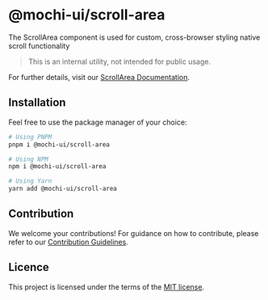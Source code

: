 # @mochi-ui/scroll-area

The ScrollArea component is used for custom, cross-browser styling native scroll
functionality

> This is an internal utility, not intended for public usage.

For further details, visit our
[ScrollArea Documentation](https://ds.mochiui.com/?path=/docs/layout-scroll-area--docs).

## Installation

Feel free to use the package manager of your choice:

```sh
# Using PNPM
pnpm i @mochi-ui/scroll-area

# Using NPM
npm i @mochi-ui/scroll-area

# Using Yarn
yarn add @mochi-ui/scroll-area
```

## Contribution

We welcome your contributions! For guidance on how to contribute, please refer
to our [Contribution Guidelines](/CONTRIBUTING.md).

## Licence

This project is licensed under the terms of the
[MIT license](https://choosealicense.com/licenses/mit/).
